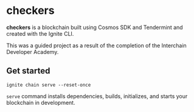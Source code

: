 # checkers
**checkers** is a blockchain built using Cosmos SDK and Tendermint and created with the Ignite CLI.

This was a guided project as a result of the completion of the Interchain Developer Academy.

## Get started

```
ignite chain serve --reset-once
```

`serve` command installs dependencies, builds, initializes, and starts your blockchain in development.

